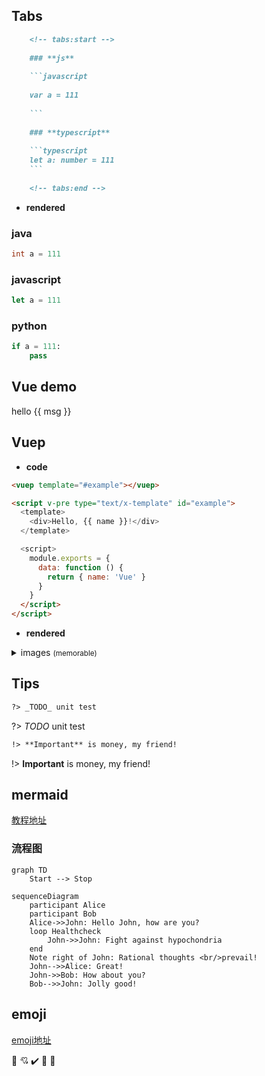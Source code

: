 ## Tabs
```markdown
    <!-- tabs:start -->
    
    ### **js**
    
    ```javascript
    
    var a = 111
    
    ```
    
    ### **typescript**
    
    ```typescript
    let a: number = 111
    ```
    
    <!-- tabs:end -->
```

- **rendered**

<!-- tabs:start -->

### **java**

```java
int a = 111
```

### **javascript**

```javascript
let a = 111
```
### **python**

```python
if a = 111:
    pass
```

<!-- tabs:end -->

## Vue demo


<div id="main">hello {{ msg }}</div>

<script>
  new Vue({
    el: '#main',
    data: { msg: 'Vue' }
  })
</script>

## Vuep

- **code**

```html
<vuep template="#example"></vuep>

<script v-pre type="text/x-template" id="example">
  <template>
    <div>Hello, {{ name }}!</div>
  </template>

  <script>
    module.exports = {
      data: function () {
        return { name: 'Vue' }
      }
    }
  </script>
</script>
```

- **rendered**

<vuep template="#example"></vuep>

<script v-pre type="text/x-template" id="example">
  <template>
    <div>Hello, {{ name }}!</div>
  </template>

  <script>
    module.exports = {
      data: function () {
        return { name: 'Vue' }
      }
    }
  </script>
</script>

<details>
  <summary>images <small>(memorable)</small></summary>

   <div>hihi</div>
</details>


## Tips

```markdown
?> _TODO_ unit test
```
?> _TODO_ unit test

```markdown
!> **Important** is money, my friend!
```

!> **Important** is money, my friend!
## mermaid
[教程地址](https://mermaid-js.github.io/mermaid/#/)
### 流程图
```mermaid
graph TD
    Start --> Stop
```

```mermaid
sequenceDiagram
    participant Alice
    participant Bob
    Alice->>John: Hello John, how are you?
    loop Healthcheck
        John->>John: Fight against hypochondria
    end
    Note right of John: Rational thoughts <br/>prevail!
    John-->>Alice: Great!
    John->>Bob: How about you?
    Bob-->>John: Jolly good!
```
## emoji
[emoji地址](https://emojipedia.org/)

:100:
💘 ✔️ 🎈 🔮
